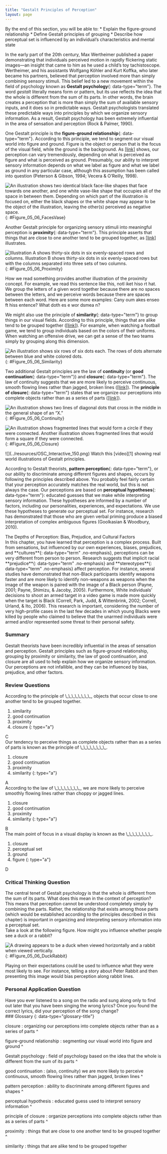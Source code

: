 ```yaml
---
title: "Gestalt Principles of Perception"
layout: page
---
```



<div data-type="abstract" markdown="1">
By the end of this section, you will be able to:
* Explain the figure-ground relationship
* Define Gestalt principles of grouping
* Describe how perceptual set is influenced by an individual’s characteristics and mental state

</div>

In the early part of the 20th century, Max Wertheimer published a paper demonstrating that individuals perceived motion in rapidly flickering static images—an insight that came to him as he used a child’s toy tachistoscope. Wertheimer, and his assistants Wolfgang Köhler and Kurt Koffka, who later became his partners, believed that perception involved more than simply combining sensory stimuli. This belief led to a new movement within the field of psychology known as **Gestalt psychology**{: data-type="term"}. The word <em>gestalt </em>literally means form or pattern, but its use reflects the idea that the whole is different from the sum of its parts. In other words, the brain creates a perception that is more than simply the sum of available sensory inputs, and it does so in predictable ways. Gestalt psychologists translated these predictable ways into principles by which we organize sensory information. As a result, Gestalt psychology has been extremely influential in the area of sensation and perception (Rock &amp; Palmer, 1990).

One Gestalt principle is the **figure-ground relationship**{: data-type="term"}. According to this principle, we tend to segment our visual world into figure and ground. Figure is the object or person that is the focus of the visual field, while the ground is the background. As [\[link\]](#Figure_05_06_FacesVase) shows, our perception can vary tremendously, depending on what is perceived as figure and what is perceived as ground. Presumably, our ability to interpret sensory information depends on what we label as figure and what we label as ground in any particular case, although this assumption has been called into question (Peterson &amp; Gibson, 1994; Vecera &amp; O’Reilly, 1998).

 ![An illustration shows two identical black face-like shapes that face towards one another, and one white vase-like shape that occupies all of the space in between them. Depending on which part of the illustration is focused on, either the black shapes or the white shape may appear to be the object of the illustration, leaving the other(s) perceived as negative space.](../resources/CNX_Psych_05_06_FacesVase.jpg "The concept of figure-ground relationship explains why this image can be perceived either as a vase or as a pair of faces."){: #Figure_05_06_FacesVase}

Another Gestalt principle for organizing sensory stimuli into meaningful perception is **proximity**{: data-type="term"}. This principle asserts that things that are close to one another tend to be grouped together, as [\[link\]](#Figure_05_06_Proximity) illustrates.

 ![Illustration A shows thirty-six dots in six evenly-spaced rows and columns. Illustration B shows thirty-six dots in six evenly-spaced rows but with the columns separated into three sets of two columns.](../resources/CNX_Psych_05_06_Proximity.jpg "The Gestalt principle of proximity suggests that you see (a) one block of dots on the left side and (b) three columns on the right side."){: #Figure_05_06_Proximity}

How we read something provides another illustration of the proximity concept. For example, we read this sentence like this, notl iket hiso rt hat. We group the letters of a given word together because there are no spaces between the letters, and we perceive words because there are spaces between each word. Here are some more examples: Cany oum akes enseo ft hiss entence? What doth es e wor dsmea n?

We might also use the principle of **similarity**{: data-type="term"} to group things in our visual fields. According to this principle, things that are alike tend to be grouped together ([\[link\]](#Figure_05_06_Similarity)). For example, when watching a football game, we tend to group individuals based on the colors of their uniforms. When watching an offensive drive, we can get a sense of the two teams simply by grouping along this dimension.

 ![An illustration shows six rows of six dots each. The rows of dots alternate between blue and white colored dots.](../resources/CNX_Psych_05_06_Similarity.jpg "When looking at this array of dots, we likely perceive alternating rows of colors. We are grouping these dots according to the principle of similarity."){: #Figure_05_06_Similarity}

Two additional Gestalt principles are the law of <strong data-type="term">continuity </strong>(or **good continuation**{: data-type="term"}) and **closure**{: data-type="term"}. The law of continuity suggests that we are more likely to perceive continuous, smooth flowing lines rather than jagged, broken lines ([\[link\]](#Figure_05_06_Continuity)). The **principle of closure**{: data-type="term"} states that we organize our perceptions into complete objects rather than as a series of parts ([\[link\]](#Figure_05_06_Closure)).

 ![An illustration shows two lines of diagonal dots that cross in the middle in the general shape of an &#x201C;X.&#x201D;](../resources/CNX_Psych_05_06_Continuity.jpg "Good continuation would suggest that we are more likely to perceive this as two overlapping lines, rather than four lines meeting in the center."){: #Figure_05_06_Continuity}

![An illustration shows fragmented lines that would form a circle if they were connected. Another illustration shows fragmented lines that would form a square if they were connected.](../resources/CNX_Psych_05_06_Closure.jpg "Closure suggests that we will perceive a complete circle and rectangle rather than a series of segments."){: #Figure_05_06_Closure}

<div data-type="note" data-has-label="true" class="psychology link-to-learning" data-label="Link To Learning" markdown="1">
<span data-type="media" data-alt=""> ![](../resources/OSC_Interactive_150.png) </span>
Watch this [video][1] showing real world illustrations of Gestalt principles.

</div>

According to Gestalt theorists, **pattern perception**{: data-type="term"}, or our ability to discriminate among different figures and shapes, occurs by following the principles described above. You probably feel fairly certain that your perception accurately matches the real world, but this is not always the case. Our perceptions are based on **perceptual hypotheses**{: data-type="term"}\: educated guesses that we make while interpreting sensory information. These hypotheses are informed by a number of factors, including our personalities, experiences, and expectations. We use these hypotheses to generate our perceptual set. For instance, research has demonstrated that those who are given verbal priming produce a biased interpretation of complex ambiguous figures (Goolkasian &amp; Woodbury, 2010).

<div data-type="note" data-has-label="true" class="psychology dig-deeper" data-label="Dig Deeper" markdown="1">
<div data-type="title">
The Depths of Perception: Bias, Prejudice, and Cultural Factors
</div>
In this chapter, you have learned that perception is a complex process. Built from sensations, but influenced by our own experiences, biases, prejudices, and **cultures**{: data-type="term" .no-emphasis}, perceptions can be very different from person to person. Research suggests that implicit racial **prejudice**{: data-type="term" .no-emphasis} and **stereotypes**{: data-type="term" .no-emphasis} affect perception. For instance, several studies have demonstrated that non-Black participants identify weapons faster and are more likely to identify non-weapons as weapons when the image of the weapon is paired with the image of a Black person (Payne, 2001; Payne, Shimizu, &amp; Jacoby, 2005). Furthermore, White individuals’ decisions to shoot an armed target in a video game is made more quickly when the target is Black (Correll, Park, Judd, &amp; Wittenbrink, 2002; Correll, Urland, &amp; Ito, 2006). This research is important, considering the number of very high-profile cases in the last few decades in which young Blacks were killed by people who claimed to believe that the unarmed individuals were armed and/or represented some threat to their personal safety.

</div>

### Summary

Gestalt theorists have been incredibly influential in the areas of sensation and perception. Gestalt principles such as figure-ground relationship, grouping by proximity or similarity, the law of good continuation, and closure are all used to help explain how we organize sensory information. Our perceptions are not infallible, and they can be influenced by bias, prejudice, and other factors.

### Review Questions

<div data-type="exercise">
<div data-type="problem" markdown="1">
According to the principle of \_\_\_\_\_\_\_\_, objects that occur close to one another tend to be grouped together.

1.  similarity
2.  good continuation
3.  proximity
4.  closure
{: type="a"}

</div>
<div data-type="solution" markdown="1">
C

</div>
</div>

<div data-type="exercise">
<div data-type="problem" markdown="1">
Our tendency to perceive things as complete objects rather than as a series of parts is known as the principle of \_\_\_\_\_\_\_\_.

1.  closure
2.  good continuation
3.  proximity
4.  similarity
{: type="a"}

</div>
<div data-type="solution" markdown="1">
A

</div>
</div>

<div data-type="exercise">
<div data-type="problem" markdown="1">
According to the law of \_\_\_\_\_\_\_\_, we are more likely to perceive smoothly flowing lines rather than choppy or jagged lines.

1.  closure
2.  good continuation
3.  proximity
4.  similarity
{: type="a"}

</div>
<div data-type="solution" markdown="1">
B

</div>
</div>

<div data-type="exercise">
<div data-type="problem" markdown="1">
The main point of focus in a visual display is known as the \_\_\_\_\_\_\_\_.

1.  closure
2.  perceptual set
3.  ground
4.  figure
{: type="a"}

</div>
<div data-type="solution" markdown="1">
D

</div>
</div>

### Critical Thinking Question

<div data-type="exercise">
<div data-type="problem" markdown="1">
The central tenet of Gestalt psychology is that the whole is different from the sum of its parts. What does this mean in the context of perception?

</div>
<div data-type="solution" markdown="1">
This means that perception cannot be understood completely simply by combining the parts. Rather, the relationship that exists among those parts (which would be established according to the principles described in this chapter) is important in organizing and interpreting sensory information into a perceptual set.

</div>
</div>

<div data-type="exercise">
<div data-type="problem" markdown="1">
Take a look at the following figure. How might you influence whether people see a duck or a rabbit?

![A drawing appears to be a duck when viewed horizontally and a rabbit when viewed vertically.](../resources/CNX_Psych_05_06_DuckRabbit.jpg){: #Figure_05_06_DuckRabbit}


</div>
<div data-type="solution" markdown="1">
Playing on their expectations could be used to influence what they were most likely to see. For instance, telling a story about Peter Rabbit and then presenting this image would bias perception along rabbit lines.

</div>
</div>

### Personal Application Question

<div data-type="exercise">
<div data-type="problem" markdown="1">
Have you ever listened to a song on the radio and sung along only to find out later that you have been singing the wrong lyrics? Once you found the correct lyrics, did your perception of the song change?

</div>
</div>

<div data-type="glossary" markdown="1">
### Glossary
{: data-type="glossary-title"}

closure
: organizing our perceptions into complete objects rather than as a series of parts
^

figure-ground relationship
: segmenting our visual world into figure and ground
^

Gestalt psychology
: field of psychology based on the idea that the whole is different from the sum of its parts
^

good continuation
: (also, continuity) we are more likely to perceive continuous, smooth flowing lines rather than jagged, broken lines
^

pattern perception
: ability to discriminate among different figures and shapes
^

perceptual hypothesis
: educated guess used to interpret sensory information
^

principle of closure
: organize perceptions into complete objects rather than as a series of parts
^

proximity
: things that are close to one another tend to be grouped together
^

similarity
: things that are alike tend to be grouped together

</div>



[1]: http://openstax.org/l/gestalt
